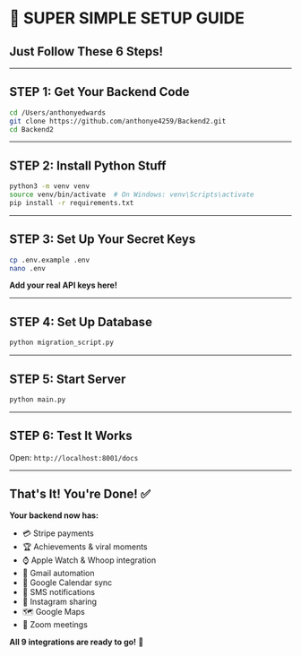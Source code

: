 # 🚀 **SUPER SIMPLE SETUP GUIDE**

## **Just Follow These 6 Steps!**

---

## **STEP 1: Get Your Backend Code**
```bash
cd /Users/anthonyedwards
git clone https://github.com/anthonye4259/Backend2.git
cd Backend2
```

---

## **STEP 2: Install Python Stuff**
```bash
python3 -m venv venv
source venv/bin/activate  # On Windows: venv\Scripts\activate
pip install -r requirements.txt
```

---

## **STEP 3: Set Up Your Secret Keys**
```bash
cp .env.example .env
nano .env
```
**Add your real API keys here!**

---

## **STEP 4: Set Up Database**
```bash
python migration_script.py
```

---

## **STEP 5: Start Server**
```bash
python main.py
```

---

## **STEP 6: Test It Works**
Open: `http://localhost:8001/docs`

---

## **That's It! You're Done!** ✅

**Your backend now has:**
- 💳 Stripe payments
- 🏆 Achievements & viral moments  
- ⌚ Apple Watch & Whoop integration
- 📧 Gmail automation
- 📅 Google Calendar sync
- 📱 SMS notifications
- 📸 Instagram sharing
- 🗺️ Google Maps
- 🎥 Zoom meetings

**All 9 integrations are ready to go!** 🚀